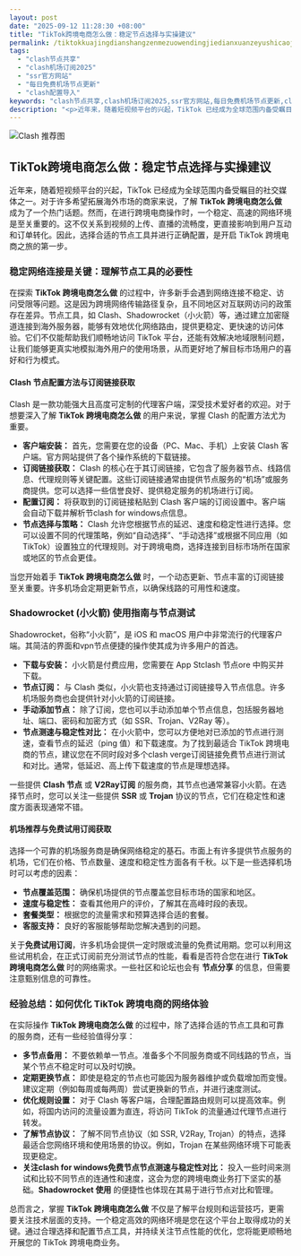 ```yaml
---
layout: post
date: "2025-09-12 11:28:30 +08:00"
title: "TikTok跨境电商怎么做：稳定节点选择与实操建议"
permalink: /tiktokkuajingdianshangzenmezuowendingjiedianxuanzeyushicaojianyi/
tags:
  - "clash节点共享"
  - "clash机场订阅2025"
  - "ssr官方网站"
  - "每日免费机场节点更新"
  - "clash配置导入"
keywords: "clash节点共享,clash机场订阅2025,ssr官方网站,每日免费机场节点更新,clash配置导入"
description: "<p>近年来，随着短视频平台的兴起，TikTok 已经成为全球范围内备受瞩目的社交媒体之一。对于许多希望拓展海外市场的商家来说，了解 <strong>TikTok 跨境电商怎么做</strong> 成为了一个热门话题。然而，在进行跨境电商操作时，一个稳定、高速的网络环境是至关重要的。这不仅关系到视频的上传、直播的流畅度，更直接影响到用户互动和订单转化。因此，选择合适的节点工具并进行正确配置，是开启 TikTok 跨境电商之旅的第一步。</p>"
---
```


![Clash 推荐图](https://clashjd.github.io/assets/img/稳定订阅机场推荐.png)

## TikTok跨境电商怎么做：稳定节点选择与实操建议

<p>近年来，随着短视频平台的兴起，TikTok 已经成为全球范围内备受瞩目的社交媒体之一。对于许多希望拓展海外市场的商家来说，了解 <strong>TikTok 跨境电商怎么做</strong> 成为了一个热门话题。然而，在进行跨境电商操作时，一个稳定、高速的网络环境是至关重要的。这不仅关系到视频的上传、直播的流畅度，更直接影响到用户互动和订单转化。因此，选择合适的节点工具并进行正确配置，是开启 TikTok 跨境电商之旅的第一步。</p>
<h3>稳定网络连接是关键：理解节点工具的必要性</h3>
<p>在探索 <strong>TikTok 跨境电商怎么做</strong> 的过程中，许多新手会遇到网络连接不稳定、访问受限等问题。这是因为跨境网络传输路径复杂，且不同地区对互联网访问的政策存在差异。节点工具，如 Clash、Shadowrocket（小火箭）等，通过建立加密隧道连接到海外服务器，能够有效地优化网络路由，提供更稳定、更快速的访问体验。它们不仅能帮助我们顺畅地访问 TikTok 平台，还能有效解决地域限制问题，让我们能够更真实地模拟海外用户的使用场景，从而更好地了解目标市场用户的喜好和行为模式。</p>
<h4>Clash 节点配置方法与订阅链接获取</h4>
<p>Clash 是一款功能强大且高度可定制的代理客户端，深受技术爱好者的欢迎。对于想要深入了解 <strong>TikTok 跨境电商怎么做</strong> 的用户来说，掌握 Clash 的配置方法尤为重要。</p>
<ul>
<li><strong>客户端安装：</strong> 首先，您需要在您的设备（PC、Mac、手机）上安装 Clash 客户端。官方网站提供了各个操作系统的下载链接。</li>
<li><strong>订阅链接获取：</strong> Clash 的核心在于其订阅链接，它包含了服务器节点、线路信息、代理规则等关键配置。这些订阅链接通常由提供节点服务的“机场”或服务商提供。您可以选择一些信誉良好、提供稳定服务的机场进行订阅。</li>
<li><strong>配置订阅：</strong> 将获取到的订阅链接粘贴到 Clash 客户端的订阅设置中。客户端会自动下载并解析节clash for windows点信息。</li>
<li><strong>节点选择与策略：</strong> Clash 允许您根据节点的延迟、速度和稳定性进行选择。您可以设置不同的代理策略，例如“自动选择”、“手动选择”或根据不同应用（如 TikTok）设置独立的代理规则。对于跨境电商，选择连接到目标市场所在国家或地区的节点会更佳。</li>
</ul>
<p>当您开始着手 <strong>TikTok 跨境电商怎么做</strong> 时，一个动态更新、节点丰富的订阅链接至关重要。许多机场会定期更新节点，以确保线路的可用性和速度。</p>
<h3>Shadowrocket (小火箭) 使用指南与节点测试</h3>
<p>Shadowrocket，俗称“小火箭”，是 iOS 和 macOS 用户中非常流行的代理客户端。其简洁的界面和vpn节点便捷的操作使其成为许多用户的首选。</p>
<ul>
<li><strong>下载与安装：</strong> 小火箭是付费应用，您需要在 App Stclash 节点ore 中购买并下载。</li>
<li><strong>节点订阅：</strong> 与 Clash 类似，小火箭也支持通过订阅链接导入节点信息。许多机场服务商也会提供针对小火箭的订阅链接。</li>
<li><strong>手动添加节点：</strong> 除了订阅，您也可以手动添加单个节点信息，包括服务器地址、端口、密码和加密方式（如 SSR、Trojan、V2Ray 等）。</li>
<li><strong>节点测速与稳定性对比：</strong> 在小火箭中，您可以方便地对已添加的节点进行测速，查看节点的延迟（ping 值）和下载速度。为了找到最适合 TikTok 跨境电商的节点，建议您在不同时段对多个clash verge订阅链接免费节点进行测试和对比。通常，低延迟、高上传下载速度的节点是理想选择。</li>
</ul>
<p>一些提供 <strong>Clash 节点</strong> 或 <strong>V2Ray订阅</strong> 的服务商，其节点也通常兼容小火箭。在选择节点时，您可以关注一些提供 <strong>SSR</strong> 或 <strong>Trojan</strong> 协议的节点，它们在稳定性和速度方面表现通常不错。</p>
<h4>机场推荐与免费试用订阅获取</h4>
<p>选择一个可靠的机场服务商是确保网络稳定的基石。市面上有许多提供节点服务的机场，它们在价格、节点数量、速度和稳定性方面各有千秋。以下是一些选择机场时可以考虑的因素：</p>
<ul>
<li><strong>节点覆盖范围：</strong> 确保机场提供的节点覆盖您目标市场的国家和地区。</li>
<li><strong>速度与稳定性：</strong> 查看其他用户的评价，了解其在高峰时段的表现。</li>
<li><strong>套餐类型：</strong> 根据您的流量需求和预算选择合适的套餐。</li>
<li><strong>客服支持：</strong> 良好的客服能够帮助您解决遇到的问题。</li>
</ul>
<p>关于<strong>免费试用订阅</strong>，许多机场会提供一定时限或流量的免费试用期。您可以利用这些试用机会，在正式订阅前充分测试节点的性能，看看是否符合您在进行 <strong>TikTok 跨境电商怎么做</strong> 时的网络需求。一些社区和论坛也会有 <strong>节点分享</strong> 的信息，但需要注意甄别信息的可靠性。</p>
<h3>经验总结：如何优化 TikTok 跨境电商的网络体验</h3>
<p>在实际操作 <strong>TikTok 跨境电商怎么做</strong> 的过程中，除了选择合适的节点工具和可靠的服务商，还有一些经验值得分享：</p>
<ul>
<li><strong>多节点备用：</strong> 不要依赖单一节点。准备多个不同服务商或不同线路的节点，当某个节点不稳定时可以及时切换。</li>
<li><strong>定期更换节点：</strong> 即使是稳定的节点也可能因为服务器维护或负载增加而变慢。建议定期（例如每周或每两周）尝试更换新的节点，并进行速度测试。</li>
<li><strong>优化规则设置：</strong> 对于 Clash 等客户端，合理配置路由规则可以提高效率。例如，将国内访问的流量设置为直连，将访问 TikTok 的流量通过代理节点进行转发。</li>
<li><strong>了解节点协议：</strong> 了解不同节点协议（如 SSR, V2Ray, Trojan）的特点，选择最适合您网络环境和使用场景的协议。例如，Trojan 在某些网络环境下可能表现更稳定。</li>
<li><strong>关注clash for windows免费节点节点测速与稳定性对比：</strong> 投入一些时间来测试和比较不同节点的连通性和速度，这会为您的跨境电商业务打下坚实的基础。<strong>Shadowrocket 使用</strong> 的便捷性也体现在其易于进行节点对比和管理。</li>
</ul>
<p>总而言之，掌握 <strong>TikTok 跨境电商怎么做</strong> 不仅是了解平台规则和运营技巧，更需要关注技术层面的支持。一个稳定高效的网络环境是您在这个平台上取得成功的关键。通过合理选择和配置节点工具，并持续关注节点性能的优化，您将能更顺畅地开展您的 TikTok 跨境电商业务。</p>